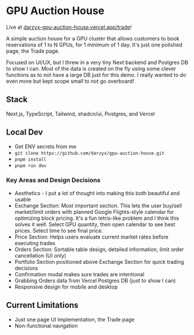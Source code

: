 # GPU Auction House

Live at [darzyx-gpu-auction-house.vercel.app/trade](https://darzyx-gpu-auction-house.vercel.app/trade)!

A simple auction house for a GPU cluster that allows customers to book reservations of 1 to N GPUs, for 1 minimum of 1 day. It's just one polished page, the Trade page.

Focused on UI/UX, but I threw in a very tiny Next backend and Postgres DB to show I can. Most of the data is created on the fly using some clever functions as to not have a large DB just for this demo. I really wanted to do even more but kept scope small to not go overboard!

## Stack

Next.js, TypeScript, Tailwind, shadcn/ui, Postgres, and Vercel

## Local Dev

-   Get ENV secrets from me
-   `git clone https://github.com/darzyx/gpu-auction-house.git`
-   `pnpm install`
-   `pnpm run dev`

### Key Areas and Design Decisions

-   Aesthetics - I put a lot of thought into making this both beautiful and usable
-   Exchange Section: Most important section. This lets the user buy/sell market/limit orders with planned Google Flights-style calendar for optimizing block pricing. It's a fun tetris-like problem and I think this solves it well. Select GPU quantity, then open calendar to see best prices. Select time to see final price.
-   Price Section: Helps users evaluate current market rates before executing trades
-   Orders Section: Sortable table design, detailed information, limit order cancellation (UI only)
-   Portfolio Section positioned above Exchange Section for quick trading decisions
-   Confirmation modal makes sure trades are intentional
-   Grabbing Orders data from Vercel Postgres DB (just to show I can)
-   Responsive design for mobile and desktop

## Current Limitations

-   Just one page UI implementation, the Trade page
-   Non-functional navigation
